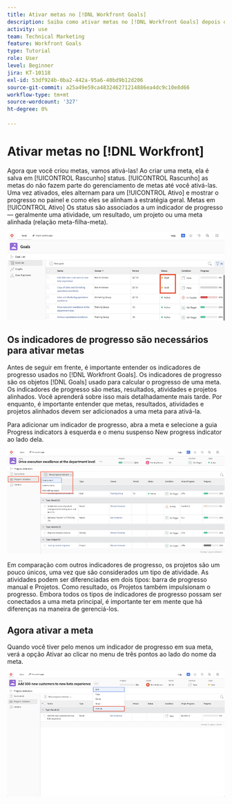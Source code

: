 ```yaml
---
title: Ativar metas no [!DNL Workfront Goals]
description: Saiba como ativar metas no [!DNL Workfront Goals] depois de criá-los.
activity: use
team: Technical Marketing
feature: Workfront Goals
type: Tutorial
role: User
level: Beginner
jira: KT-10118
exl-id: 53df924b-0ba2-442a-95a6-40bd9b12d206
source-git-commit: a25a49e59ca483246271214886ea4dc9c10e8d66
workflow-type: tm+mt
source-wordcount: '327'
ht-degree: 0%

---
```


# Ativar metas no [!DNL Workfront]

Agora que você criou metas, vamos ativá-las! Ao criar uma meta, ela é salva em [!UICONTROL Rascunho] status. [!UICONTROL Rascunho] as metas do não fazem parte do gerenciamento de metas até você ativá-las. Uma vez ativados, eles alternam para um [!UICONTROL Ativo] e mostrar o progresso no painel e como eles se alinham à estratégia geral. Metas em [!UICONTROL Ativo] Os status são associados a um indicador de progresso — geralmente uma atividade, um resultado, um projeto ou uma meta alinhada (relação meta-filha-meta).

![Uma captura de tela de uma meta no status Metas do Workfront em um rascunho](assets/04-workfront-goals-activate-goals.png)

## Os indicadores de progresso são necessários para ativar metas

Antes de seguir em frente, é importante entender os indicadores de progresso usados no [!DNL Workfront Goals]. Os indicadores de progresso são os objetos [!DNL Goals] usado para calcular o progresso de uma meta. Os indicadores de progresso são metas, resultados, atividades e projetos alinhados. Você aprenderá sobre isso mais detalhadamente mais tarde. Por enquanto, é importante entender que metas, resultados, atividades e projetos alinhados devem ser adicionados a uma meta para ativá-la.

Para adicionar um indicador de progresso, abra a meta e selecione a guia Progress indicators à esquerda e o menu suspenso New progress indicator ao lado dela.

![Uma captura de tela que mostra resultados, atividades e projetos, além de indicadores de progresso das metas.](assets/05-workfront-goals-progress-indicators.png)

Em comparação com outros indicadores de progresso, os projetos são um pouco únicos, uma vez que são considerados um tipo de atividade. As atividades podem ser diferenciadas em dois tipos: barra de progresso manual e Projetos. Como resultado, os Projetos também impulsionam o progresso. Embora todos os tipos de indicadores de progresso possam ser conectados a uma meta principal, é importante ter em mente que há diferenças na maneira de gerenciá-los.

## Agora ativar a meta

Quando você tiver pelo menos um indicador de progresso em sua meta, verá a opção Ativar ao clicar no menu de três pontos ao lado do nome da meta.

![Uma captura de tela que mostra como ativar uma meta.](assets/activate-a-goal-with-a-result.png)
